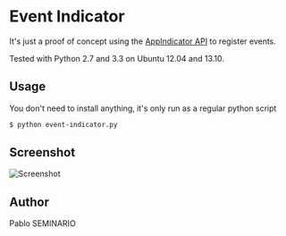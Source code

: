 Event Indicator
===============

It's just a proof of concept using the [AppIndicator API](http://developer.ubuntu.com/api/ubuntu-12.04/c/AppIndicator3-0.1.html) to register events.

Tested with Python 2.7 and 3.3 on Ubuntu 12.04 and 13.10.


Usage
-----

You don't need to install anything, it's only run as a regular python script

```bash
$ python event-indicator.py
```


Screenshot
----------

![Screenshot](http://seminar.io/media/screenshots/event-indicator.png)


Author
------
Pablo SEMINARIO
